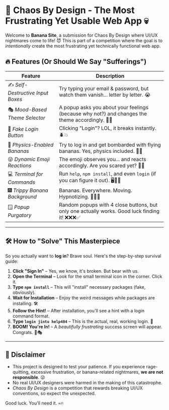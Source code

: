 # 🍌 Chaos By Design - The Most Frustrating Yet Usable Web App 💀

Welcome to **Banana Site**, a submission for Chaos By Design where UI/UX nightmares come to life! 😈 This is part of a competition where the goal is to *intentionally* create the most frustrating yet technically functional web app.

## 🔥 Features (Or Should We Say "Sufferings")
| **Feature** | **Description** |
|------------|---------------|
| ✍️ *Self-Destructive Input Boxes* | Try typing your email & password, but watch them vanish... letter by letter. 😭 |
| 🎭 *Mood-Based Theme Selector* | A popup asks you about your feelings (because why not?) and changes the theme accordingly. 🎨✨ |
| 🚪 *Fake Login Button* | Clicking "Login"? LOL, it breaks instantly. 🪲💥 |
| 🍌 *Physics-Enabled Bananas* | Try to log in and get bombarded with flying bananas. Yes, physics included. 🍌🔄 |
| 😜 *Dynamic Emoji Reactions* | The emoji observes you... and reacts accordingly. Are you scared yet? 👀😈 |
| 💻 *Terminal for Commands* | Run `help`, `npm install`, and even `login` (if you can figure it out). 🖥️👨‍💻 |
| 🎆 *Trippy Banana Background* | Bananas. Everywhere. Moving. Hypnotizing. 🍌🍌🍌 |
| 🪟 *Popup Purgatory* | Random popups with 4 close buttons, but only one actually works. Good luck finding it! ❌❌❌✅ |

---

## 🛠️ **How to "Solve" This Masterpiece**

So you actually want to **log in**? Brave soul. Here's the step-by-step survival guide:

1. **Click "Sign In"** – Yes, we know, it's broken. But bear with us.
2. **Open the Terminal** – Look for the small terminal icon in the corner. Click it.
3. **Type `npm install`** – This will "install" necessary packages (fake, obviously).
4. **Wait for Installation** – Enjoy the weird messages while packages are installing. 🛠️
5. **Follow the Hint!** – After installation, you'll see a hint with a login command format.
6. **Type `login jintu help404`** – This is the actual, real, working login. 🎉
7. **BOOM! You're In!** – A *beautifully frustrating* success screen will appear. Congrats. 🎊🎭

---

## 🚨 Disclaimer
- This project is designed to test your patience. If you experience rage-quitting, excessive frustration, or banana-related nightmares, **we are not responsible**. 😜
- No real UI/UX designers were harmed in the making of this catastrophe.
- *Chaos By Design* is a competition that rewards breaking UI/UX conventions, so expect the unexpected.

Good luck. You'll need it. 💀🔥
